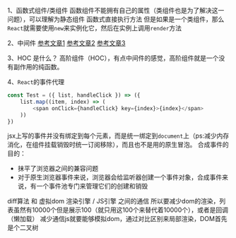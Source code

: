 1、函数式组件/类组件
函数组件不能拥有自己的属性（类组件也是为了解决这一问题），可以理解为静态组件
函数式直接执行方法
但是如果是一个类组件，那么`React`就需要使用`new`来实例化它，然后在实例上调用`render`方法

2、中间件
[参考文章1](https://www.cnblogs.com/cherryvenus/p/9685082.html)
[参考文章2](http://www.cnblogs.com/wshiqtb/p/7909770.html)
[参考文章3](https://www.colabug.com/4032568.html)

3、HOC 是什么？
高阶组件（HOC），有点中间件的感觉，高阶组件就是一个没有副作用的纯函数。

4、`React`的事件代理

```js
const Test = ({ list, handleClick }) => ({
    list.map((item, index) => (
        <span onClick={handleClick} key={index}>{index}</span>
    ))
})
```
jsx上写的事件并没有绑定到每个元素，而是统一绑定到`document`上（ps:减少内存消化，在组件挂载销毁时统一订阅移除），而且也不是用的原生冒泡。
合成事件的目的：
* 抹平了浏览器之间的兼容问题
* 对于原生浏览器事件来说，浏览器会给监听器创建一个事件对象，合成事件来说，有一个事件池专门来管理它们的创建和销毁

diff算法 和 虚拟dom
渲染引擎 / JS引擎 之间的通信 所以要减少dom的渲染，列表虽然有10000个但是展示100（就只用这100个来替代着10000个），或者是回调（懒加载）
减少通信js就要能够模拟dom，通过对比区别来局部渲染，DOM首先是个二叉树